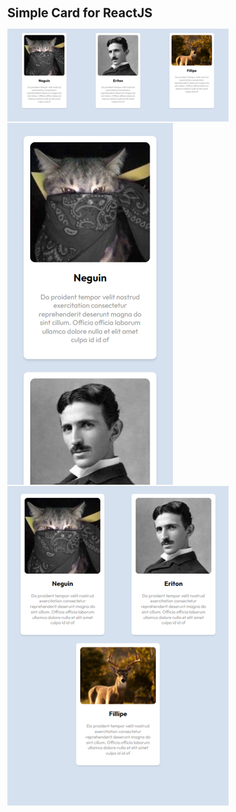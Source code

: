 # Simple Card for ReactJS

![Print PC](./img/print-pc.png)
![Print PC](./img/print-mobile.png)
![Print PC](./img/print-tablet.png)
